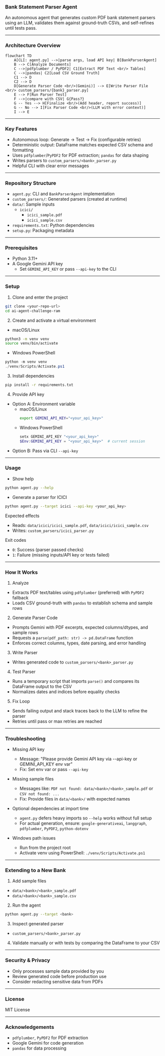 ### Bank Statement Parser Agent

An autonomous agent that generates custom PDF bank statement parsers using an LLM, validates them against ground-truth CSVs, and self-refines until tests pass.

---

### Architecture Overview

```mermaid
flowchart TD
    A[CLI: agent.py] -->|parse args, load API key| B[BankParserAgent]
    B --> C[Analyze Documents]
    C -->|pdfplumber / PyPDF2| C1[Extract PDF Text <br/> Tables]
    C -->|pandas| C2[Load CSV Ground Truth]
    C1 --> D
    C2 --> D
    D[Generate Parser Code <br/>(Gemini)] --> E[Write Parser File <br/> custom_parsers/{bank}_parser.py]
    E --> F[Run Parser Test]
    F -->|compare with CSV| G{Pass?}
    G -- Yes --> H[Finalize <br/>(Add header, report success)]
    G -- No --> I[Fix Parser Code <br/>(LLM with error context)]
    I --> E
```

---

### Key Features

- Autonomous loop: Generate → Test → Fix (configurable retries)
- Deterministic output: DataFrame matches expected CSV schema and formatting
- Uses `pdfplumber`/`PyPDF2` for PDF extraction; `pandas` for data shaping
- Writes parsers to `custom_parsers/<bank>_parser.py`
- Helpful CLI with clear error messages

---

### Repository Structure

- `agent.py`: CLI and `BankParserAgent` implementation
- `custom_parsers/`: Generated parsers (created at runtime)
- `data/`: Sample inputs
  - `icici/`
    - `icici_sample.pdf`
    - `icici_sample.csv`
- `requirements.txt`: Python dependencies
- `setup.py`: Packaging metadata

---

### Prerequisites

- Python 3.11+
- A Google Gemini API key
  - Set `GEMINI_API_KEY` or pass `--api-key` to the CLI

---

### Setup

1) Clone and enter the project
```bash
git clone <your-repo-url>
cd ai-agent-challenge-ram
```

2) Create and activate a virtual environment
- macOS/Linux
```bash
python3 -m venv venv
source venv/bin/activate
```
- Windows PowerShell
```powershell
python -m venv venv
./venv/Scripts/Activate.ps1
```

3) Install dependencies
```bash
pip install -r requirements.txt
```

4) Provide API key
- Option A: Environment variable
  - macOS/Linux
    ```bash
    export GEMINI_API_KEY="<your_api_key>"
    ```
  - Windows PowerShell
    ```powershell
    setx GEMINI_API_KEY "<your_api_key>"
    $Env:GEMINI_API_KEY = "<your_api_key>"  # current session
    ```
- Option B: Pass via CLI `--api-key`

---

### Usage

- Show help
```bash
python agent.py --help
```

- Generate a parser for ICICI
```bash
python agent.py --target icici --api-key <your_api_key>
```

Expected effects
- Reads: `data/icici/icici_sample.pdf`, `data/icici/icici_sample.csv`
- Writes: `custom_parsers/icici_parser.py`

Exit codes
- `0`: Success (parser passed checks)
- `1`: Failure (missing inputs/API key or tests failed)

---

### How It Works

1) Analyze
- Extracts PDF text/tables using `pdfplumber` (preferred) with `PyPDF2` fallback
- Loads CSV ground-truth with `pandas` to establish schema and sample rows

2) Generate Parser Code
- Prompts Gemini with PDF excerpts, expected columns/dtypes, and sample rows
- Requests a `parse(pdf_path: str) -> pd.DataFrame` function
- Enforces correct columns, types, date parsing, and error handling

3) Write Parser
- Writes generated code to `custom_parsers/<bank>_parser.py`

4) Test Parser
- Runs a temporary script that imports `parse()` and compares its DataFrame output to the CSV
- Normalizes dates and indices before equality checks

5) Fix Loop
- Sends failing output and stack traces back to the LLM to refine the parser
- Retries until pass or max retries are reached

---

### Troubleshooting

- Missing API key
  - Message: "Please provide Gemini API key via --api-key or GEMINI_API_KEY env var"
  - Fix: Set env var or pass `--api-key`

- Missing sample files
  - Messages like: `PDF not found: data/<bank>/<bank>_sample.pdf` or `CSV not found: ...`
  - Fix: Provide files in `data/<bank>/` with expected names

- Optional dependencies at import time
  - `agent.py` defers heavy imports so `--help` works without full setup
  - For actual generation, ensure: `google-generativeai`, `langgraph`, `pdfplumber`, `PyPDF2`, `python-dotenv`

- Windows path issues
  - Run from the project root
  - Activate venv using PowerShell: `./venv/Scripts/Activate.ps1`

---

### Extending to a New Bank

1) Add sample files
- `data/<bank>/<bank>_sample.pdf`
- `data/<bank>/<bank>_sample.csv`

2) Run the agent
```bash
python agent.py --target <bank>
```

3) Inspect generated parser
- `custom_parsers/<bank>_parser.py`

4) Validate manually or with tests by comparing the DataFrame to your CSV

---

### Security & Privacy

- Only processes sample data provided by you
- Review generated code before production use
- Consider redacting sensitive data from PDFs

---

### License

MIT License

---

### Acknowledgements

- `pdfplumber`, `PyPDF2` for PDF extraction
- Google Gemini for code generation
- `pandas` for data processing
